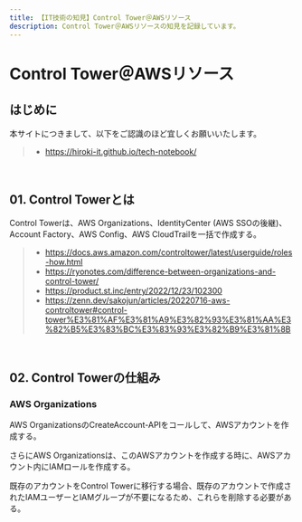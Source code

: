 ```yaml
---
title: 【IT技術の知見】Control Tower＠AWSリソース
description: Control Tower＠AWSリソースの知見を記録しています。
---
```


# Control Tower＠AWSリソース

## はじめに

本サイトにつきまして、以下をご認識のほど宜しくお願いいたします。

> - https://hiroki-it.github.io/tech-notebook/

<br>

## 01. Control Towerとは

Control Towerは、AWS Organizations、IdentityCenter (AWS SSOの後継)、Account Factory、AWS Config、AWS CloudTrailを一括で作成する。

> - https://docs.aws.amazon.com/controltower/latest/userguide/roles-how.html
> - https://ryonotes.com/difference-between-organizations-and-control-tower/
> - https://product.st.inc/entry/2022/12/23/102300
> - https://zenn.dev/sakojun/articles/20220716-aws-controltower#control-tower%E3%81%AF%E3%81%A9%E3%82%93%E3%81%AA%E3%82%B5%E3%83%BC%E3%83%93%E3%82%B9%E3%81%8B

<br>

## 02. Control Towerの仕組み

### AWS Organizations

AWS OrganizationsのCreateAccount-APIをコールして、AWSアカウントを作成する。

さらにAWS Organizationsは、このAWSアカウントを作成する時に、AWSアカウント内にIAMロールを作成する。

既存のアカウントをControl Towerに移行する場合、既存のアカウントで作成されたIAMユーザーとIAMグループが不要になるため、これらを削除する必要がある。

<br>
